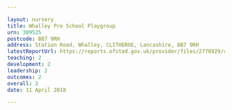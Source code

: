 ```yaml
---

layout: nursery
title: Whalley Pre School Playgroup
urn: 309525
postcode: BB7 9RH
address: Station Road, Whalley, CLITHEROE, Lancashire, BB7 9RH
latestReportUrl: https://reports.ofsted.gov.uk/provider/files/2770929/urn/309525.pdf
teaching: 2
development: 2
leadership: 2
outcomes: 2
overall: 2
date: 11 April 2018

---
```

